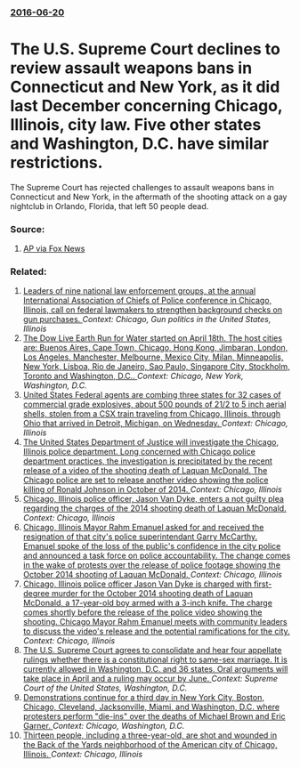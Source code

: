 ### [2016-06-20](/news/2016/06/20/index.md)

# The U.S. Supreme Court declines to review assault weapons bans in Connecticut and New York, as it did last December concerning Chicago, Illinois, city law. Five other states and Washington, D.C. have similar restrictions. 

The Supreme Court has rejected challenges to assault weapons bans in Connecticut and New York, in the aftermath of the shooting attack on a gay nightclub in Orlando, Florida, that left 50 people dead.


### Source:

1. [AP via Fox News](http://www.foxnews.com/politics/2016/06/20/supreme-court-leaves-state-assault-weapons-bans-in-place.html)

### Related:

1. [Leaders of nine national law enforcement groups, at the annual International Association of Chiefs of Police conference in Chicago, Illinois, call on federal lawmakers to strengthen background checks on gun purchases. ](/news/2015/10/26/leaders-of-nine-national-law-enforcement-groups-at-the-annual-international-association-of-chiefs-of-police-conference-in-chicago-illinois.md) _Context: Chicago, Gun politics in the United States, Illinois_
2. [The Dow Live Earth Run for Water started on April 18th. The host cities are: Buenos Aires, Cape Town, Chicago, Hong Kong, Jimbaran, London, Los Angeles, Manchester, Melbourne, Mexico City, Milan, Minneapolis, New York, Lisboa, Rio de Janeiro, Sao Paulo, Singapore City, Stockholm, Toronto and Washington, D.C.. ](/news/2010/04/18/the-dow-live-earth-run-for-water-started-on-april-18th-the-host-cities-are-buenos-aires-cape-town-chicago-hong-kong-jimbaran-london.md) _Context: Chicago, New York, Washington, D.C._
3. [United States Federal agents are combing three states for 32 cases of commercial grade explosives, about 500 pounds of 21/2 to 5 inch  aerial shells, stolen from a  CSX train traveling from Chicago, Illinois, through Ohio that arrived in Detroit, Michigan,  on Wednesday. ](/news/2016/04/23/united-states-federal-agents-are-combing-three-states-for-32-cases-of-commercial-grade-explosives-about-500-pounds-of-2a1-2-to-5-inch-aerial.md) _Context: Chicago, Illinois_
4. [The United States Department of Justice will investigate the Chicago, Illinois police department.  Long concerned with Chicago police department practices, the investigation is precipitated by the recent release of a video of the shooting death of Laquan McDonald.  The Chicago police are set to release another video showing the police killing of Ronald Johnson in October of 2014. ](/news/2015/12/7/the-united-states-department-of-justice-will-investigate-the-chicago-illinois-police-department-long-concerned-with-chicago-police-depart.md) _Context: Chicago, Illinois_
5. [Chicago, Illinois police officer, Jason Van Dyke, enters a not guilty plea regarding the charges of the 2014 shooting death of Laquan McDonald.  ](/news/2015/12/29/chicago-illinois-police-officer-jason-van-dyke-enters-a-not-guilty-plea-regarding-the-charges-of-the-2014-shooting-death-of-laquan-mcdona.md) _Context: Chicago, Illinois_
6. [Chicago, Illinois Mayor Rahm Emanuel asked for and received the resignation of that city's police superintendant Garry McCarthy. Emanuel spoke of the loss of the public's confidence in the city police and announced a task force on police accountability. The change comes in the wake of protests over the release of police footage showing the October 2014 shooting of Laquan McDonald. ](/news/2015/12/1/chicago-illinois-mayor-rahm-emanuel-asked-for-and-received-the-resignation-of-that-cityas-police-superintendant-garry-mccarthy-emanuel-s.md) _Context: Chicago, Illinois_
7. [Chicago, Illinois police officer Jason Van Dyke is charged with first-degree murder for the October 2014 shooting death of Laquan McDonald, a 17-year-old boy armed with a 3-inch knife. The charge comes shortly before the release of the police video showing the shooting.  Chicago Mayor Rahm Emanuel meets with community leaders to discuss the video's release and the potential ramifications for the city. ](/news/2015/11/24/chicago-illinois-police-officer-jason-van-dyke-is-charged-with-first-degree-murder-for-the-october-2014-shooting-death-of-laquan-mcdonald.md) _Context: Chicago, Illinois_
8. [The U.S. Supreme Court agrees to consolidate and hear four appellate rulings whether there is a constitutional right to same-sex marriage. It is currently allowed in Washington, D.C. and 36 states. Oral arguments will take place in April and a ruling may occur by June. ](/news/2015/01/16/the-u-s-supreme-court-agrees-to-consolidate-and-hear-four-appellate-rulings-whether-there-is-a-constitutional-right-to-same-sex-marriage-i.md) _Context: Supreme Court of the United States, Washington, D.C._
9. [Demonstrations continue for a third day in New York City, Boston, Chicago, Cleveland, Jacksonville, Miami, and Washington, D.C. where protesters perform "die-ins" over the deaths of Michael Brown and Eric Garner. ](/news/2014/12/6/demonstrations-continue-for-a-third-day-in-new-york-city-boston-chicago-cleveland-jacksonville-miami-and-washington-d-c-where-protes.md) _Context: Chicago, Washington, D.C._
10. [Thirteen people, including a three-year-old, are shot and wounded in the Back of the Yards neighborhood of the American city of Chicago, Illinois. ](/news/2013/09/19/thirteen-people-including-a-three-year-old-are-shot-and-wounded-in-the-back-of-the-yards-neighborhood-of-the-american-city-of-chicago-ill.md) _Context: Chicago, Illinois_
